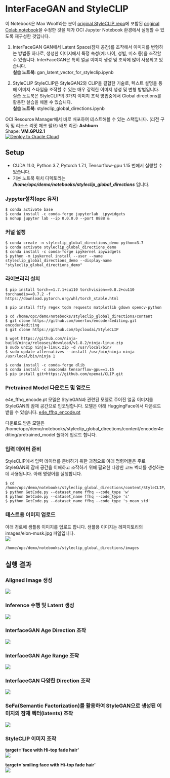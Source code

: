 # InterFaceGAN and StyleCLIP
이 Notebook은 Max Woolf라는 분이 [original StyleCLIP repo](https://github.com/orpatashnik/StyleCLIP)에 포함된 [original Colab notebook](https://colab.research.google.com/github/orpatashnik/StyleCLIP/blob/main/notebooks/StyleCLIP_global.ipynb)을 수정한 것을 제가 OCI Jupyter Notebook 환경에서 실행할 수 있도록 재구성한 것입니다.

1. InterFaceGAN
GAN에서 Latent Space(잠재 공간)를 조작해서 이미지를 변형하는 방법중 하나로, 생성한 이미지에서 특정 속성(예: 나이, 성별, 미소 등)을 조작할 수 있습니다. InterFaceGAN은 특히 얼굴 이미지 생성 및 조작에 많이 사용되고 있습니다.  
**실습 노트북:** gan_latent_vector_for_styleclip.ipynb

2. StyleCLIP
StyleCLIP은 StyleGAN2와 CLIP을 결합한 기술로, 텍스트 설명을 통해 이미지 스타일을 조작할 수 있는 매우 강력한 이미지 생성 및 변형 방법입니다. 실습 노트북은 StyleCLIP의 3가지 이미지 조작 방법중에서 Global directions를 활용한 실습을 해볼 수 있습니다.   
**실습 노트북:** styleclip_global_directions.ipynb

OCI Resource Manager에서 바로 배포하여 테스트해볼 수 있는 스택입니다. (리전 구독 및 리소스 리밋 체크 필요)
배포 리전: **Ashburn**  
Shape: **VM.GPU2.1**  
[![Deploy to Oracle Cloud](https://oci-resourcemanager-plugin.plugins.oci.oraclecloud.com/latest/deploy-to-oracle-cloud.svg)](https://cloud.oracle.com/resourcemanager/stacks/create?region=us-ashburn-1&zipUrl=https://github.com/the-team-oasis/genaitf-gandemo-rm/archive/refs/heads/main.zip)

## Setup
* CUDA 11.0, Python 3.7, Pytorch 1.7.1, Tensorflow-gpu 1.15 번에서 실행할 수 있습니다.
* 기본 노트북 위치 디렉토리는 ***/home/opc/demo/notebooks/styleclip_global_directions*** 입니다.

### Jypyter설치(opc 유저)
```
$ conda activate base
$ conda install -c conda-forge jupyterlab  ipywidgets
$ nohup jupyter lab --ip 0.0.0.0 --port 8888 &
```

### 커널 설정
```
$ conda create -n styleclip_global_directions_demo python=3.7
$ conda activate styleclip_global_directions_demo
$ conda install -c conda-forge ipykernel ipywidgets
$ python -m ipykernel install --user --name styleclip_global_directions_demo --display-name "styleclip_global_directions_demo"
```

### 라이브러리 설치
```
$ pip install torch==1.7.1+cu110 torchvision==0.8.2+cu110 torchaudio==0.7.2 -f https://download.pytorch.org/whl/torch_stable.html

$ pip install ftfy regex tqdm requests matplotlib gdown opencv-python

$ cd /home/opc/demo/notebooks/styleclip_global_directions/content
$ git clone https://github.com/omertov/encoder4editing.git encoder4editing
$ git clone https://github.com/bycloudai/StyleCLIP

$ wget https://github.com/ninja-build/ninja/releases/download/v1.8.2/ninja-linux.zip
$ sudo unzip ninja-linux.zip -d /usr/local/bin/
$ sudo update-alternatives --install /usr/bin/ninja ninja /usr/local/bin/ninja 1

$ conda install -c conda-forge dlib
$ conda install -c anaconda tensorflow-gpu==1.15
$ pip install git+https://github.com/openai/CLIP.git
```

### Pretrained Model 다운로드 및 업로드
e4e_ffhq_encode.pt 모델은 StyleGAN과 관련된 모델로 주어진 얼굴 이미지를 StyleGAN의 잠재 공간으로 인코딩합니다. 모델은 아래 HuggingFace에서 다운로드 받을 수 있습니다.
[e4e_ffhq_encode.pt](https://huggingface.co/AIRI-Institute/HairFastGAN/blob/main/pretrained_models/encoder4editing/e4e_ffhq_encode.pt)

다운로드 받은 모델은 /home/opc/demo/notebooks/styleclip_global_directions/content/encoder4editing/pretrained_model 폴더에 업로드 합니다.

### 입력 데이터 준비
StyleCLIP에서 입력 데이터를 준비하기 위한 과정으로 아래 명령어들은 주로 StyleGAN의 잠재 공간을 이해하고 조작하기 위해 필요한 다양한 코드 벡터를 생성하는 데 사용됩니다. 아래 명령어를 실행합니다.

```
$ cd /home/opc/demo/notebooks/styleclip_global_directions/content/StyleCLIP/global/
$ python GetCode.py --dataset_name ffhq --code_type 'w' 
$ python GetCode.py --dataset_name ffhq --code_type 's' 
$ python GetCode.py --dataset_name ffhq --code_type 's_mean_std' 
```

### 테스트용 이미지 업로드
아래 경로에 샘플용 이미지를 업로드 합니다. 샘플용 이미지는 레파지토리의 images/elon-musk.jpg 파일입니다.  
![](images/elon-musk.jpg)
```
/home/opc/demo/notebooks/styleclip_global_directions/images
```

## 실행 결과
### Aligned Image 생성
![](images/image_alignment.png)

### Inference 수행 및 Latent 생성
![](images/inference.png)

### InterfaceGAN Age Direction 조작
![](images/interface_gan_edit_0.png)

### InterfaceGAN Age Range 조작
![](images/interface_gan_edit_1.png)

### InterfaceGAN 다양한 Direction 조작
![](images/interface_gan_edit_2.png)

### SeFa(Semantic Factorization)를 활용하여 StyleGAN으로 생성된 이미지의 잠재 벡터(latents) 조작
![](images/interface_gan_edit_3.png)

### StyleCLIP 이미지 조작
**target='face with Hi-top fade hair'**  
![](images/styleclip_edit_1.png)

**target='smiling face with Hi-top fade hair'**  
![](images/styleclip_edit_2.png)
